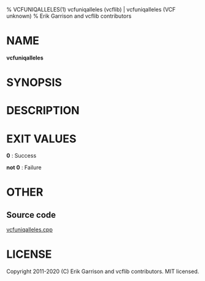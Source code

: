 % VCFUNIQALLELES(1) vcfuniqalleles (vcflib) | vcfuniqalleles (VCF unknown)
% Erik Garrison and vcflib contributors

# NAME

**vcfuniqalleles**

# SYNOPSIS



# DESCRIPTION







# EXIT VALUES

**0**
: Success

**not 0**
: Failure

# OTHER

## Source code

[vcfuniqalleles.cpp](https://github.com/vcflib/vcflib/blob/master/src/vcfuniqalleles.cpp)

# LICENSE

Copyright 2011-2020 (C) Erik Garrison and vcflib contributors. MIT licensed.

<!--
  Created with ./scripts/bin2md.rb scripts/bin2md-template.erb
-->
